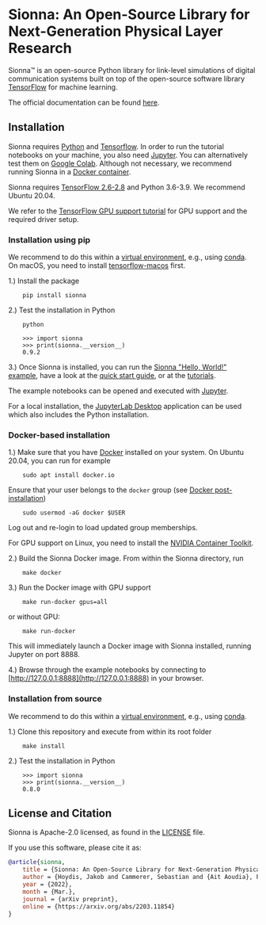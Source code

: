 <!--
SPDX-FileCopyrightText: Copyright (c) 2021-2022 NVIDIA CORPORATION & AFFILIATES. All rights reserved.
SPDX-License-Identifier: Apache-2.0
-->
# Sionna: An Open-Source Library for Next-Generation Physical Layer Research

Sionna&trade; is an open-source Python library for link-level simulations of digital communication systems built on top of the open-source software library [TensorFlow](https://www.tensorflow.org) for machine learning.

The official documentation can be found [here](https://nvlabs.github.io/sionna/).

## Installation
Sionna requires [Python](https://www.python.org/) and [Tensorflow](https://www.tensorflow.org/). 
In order to run the tutorial notebooks on your machine, you also need [Jupyter](https://jupyter.org/).
You can alternatively test them on [Google Colab](https://colab.research.google.com/).
Although not necessary, we recommend running Sionna in a [Docker container](https://www.docker.com). 

Sionna requires [TensorFlow 2.6-2.8](https://www.tensorflow.org/install) and Python 3.6-3.9. We recommend Ubuntu 20.04.

We refer to the [TensorFlow GPU support tutorial](https://www.tensorflow.org/install/gpu) for GPU support and the required driver setup.

### Installation using pip

We recommend to do this within a [virtual environment](https://docs.python.org/3/tutorial/venv.html), e.g., using [conda](https://docs.conda.io).
On macOS, you need to install [tensorflow-macos](https://github.com/apple/tensorflow_macos) first.

1.) Install the package
```
    pip install sionna
```

2.) Test the installation in Python
```
    python
```
```
    >>> import sionna
    >>> print(sionna.__version__)
    0.9.2
```

3.) Once Sionna is installed, you can run the [Sionna "Hello, World!" example](https://nvlabs.github.io/sionna/examples/Hello_World.html), have a look at the [quick start guide](https://nvlabs.github.io/sionna/quickstart.html), or at the [tutorials](https://nvlabs.github.io/sionna/tutorials.html).

The example notebooks can be opened and executed with [Jupyter](https://jupyter.org/).

For a local installation, the [JupyterLab Desktop](https://github.com/jupyterlab/jupyterlab-desktop) application can be used which also includes the Python installation.

### Docker-based installation

1.) Make sure that you have [Docker](<https://docs.docker.com/engine/install/ubuntu/>) installed on your system. On Ubuntu 20.04, you can run for example

```
    sudo apt install docker.io
```

Ensure that your user belongs to the `docker` group (see [Docker post-installation](<https://docs.docker.com/engine/install/linux-postinstall/>))

```
    sudo usermod -aG docker $USER
```
Log out and re-login to load updated group memberships.

For GPU support on Linux, you need to install the [NVIDIA Container Toolkit](https://github.com/NVIDIA/nvidia-docker).


2.) Build the Sionna Docker image. From within the Sionna directory, run

```
    make docker
```

3.) Run the Docker image with GPU support

```
    make run-docker gpus=all
```
or without GPU:
```
    make run-docker
```

This will immediately launch a Docker image with Sionna installed, running Jupyter on port 8888.

4.) Browse through the example notebooks by connecting to [http://127.0.0.1:8888](http://127.0.0.1:8888) in your browser.

### Installation from source

We recommend to do this within a [virtual environment](https://docs.python.org/3/tutorial/venv.html), e.g., using [conda](https://docs.conda.io).

1.) Clone this repository and execute from within its root folder
```
    make install
```
2.) Test the installation in Python
```
    >>> import sionna
    >>> print(sionna.__version__)
    0.8.0
```

## License and Citation

Sionna is Apache-2.0 licensed, as found in the [LICENSE](https://github.com/nvlabs/sionna/blob/main/LICENSE) file.

If you use this software, please cite it as:
```bibtex
@article{sionna,
    title = {Sionna: An Open-Source Library for Next-Generation Physical Layer Research},
    author = {Hoydis, Jakob and Cammerer, Sebastian and {Ait Aoudia}, Fayçal and Vem, Avinash and Binder, Nikolaus and Marcus, Guillermo and Keller, Alexander},
    year = {2022},
    month = {Mar.},
    journal = {arXiv preprint},
    online = {https://arxiv.org/abs/2203.11854}
}
```
